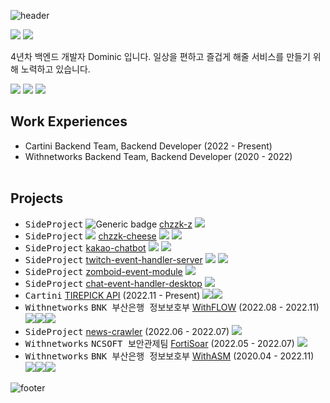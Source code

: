 ![header](https://capsule-render.vercel.app/api?type=waving&&color=gradient&height=100&section=header&fontSize=90)

<div align="left">

<p>
  <a href="https://do-mi.tistory.com/" target="_blank"><img src="https://img.shields.io/badge/blog-DD0B78?style=flat-square&logo=Tistory&logoColor=white"/></a>
  <a href="mailto:41@b41.kr" target="_blank"><img src="https://img.shields.io/badge/kimduumin@gmail.com-EA4335?style=flat-square&logo=Gmail&logoColor=white"/></a>
</p>
<p>
4년차 백엔드 개발자 Dominic 입니다.
일상을 편하고 즐겁게 해줄 서비스를 만들기 위해 노력하고 있습니다.  
</p>

 <p>
  <a href="https://github.com/doominkim/question-and-answer" target="_blank"><img src="https://img.shields.io/badge/👉👉 Fortpolio 👈👈 -303238?style=flat-square&logo=&logoColor=white"/></a>
  <a href="https://github.com/doominkim/question-and-answer" target="_blank"><img src="https://img.shields.io/badge/🖥️ Computer Science-303238?style=flat-square&logo=&logoColor=white"/></a>
  <a href="https://github.com/doominkim/althorythm" target="_blank"><img src="https://img.shields.io/badge/🕹️ Algorithm-303238?style=flat-square&logo=&logoColor=white"/></a>
<!--   <a href="https://github.com/doominkim/coding-test" target="_blank"><img src="https://img.shields.io/badge/👉코딩테스트 정리-303238?style=flat-square&logo=&logoColor=white"/></a> -->
 </p>


## Work Experiences  <br>
- Cartini Backend Team, Backend Developer (2022 - Present) <br>
- Withnetworks Backend Team, Backend Developer (2020 - 2022) <br><br>

## Projects
- <kbd>SideProject</kbd> ![Generic badge](https://img.shields.io/badge/npm-0.0.1-green.svg) [chzzk-z](https://github.com/doominkim/chzzk-z) <img src="https://img.shields.io/badge/JavaScript-2F72BC?style=flat-square&logo=JavaScript&logoColor=white"/>
- <kbd>SideProject</kbd> <img src="https://img.shields.io/badge/not%20started%20-8A2BE2"/> [chzzk-cheese](https://github.com/doominkim/chzzk-cheese) <img src="https://img.shields.io/badge/Nestjs-ea2845?style=flat-square&logo=Nestjs&logoColor=white"/> <img src="https://img.shields.io/badge/postgreSQL-699eca?style=flat-square&logo=postgreSQL&logoColor=white"/>
- <kbd>SideProject</kbd> [kakao-chatbot](https://github.com/doominkim/kakao-chatbot) <img src="https://img.shields.io/badge/Nestjs-ea2845?style=flat-square&logo=Nestjs&logoColor=white"/> <img src="https://img.shields.io/badge/postgreSQL-699eca?style=flat-square&logo=postgreSQL&logoColor=white"/>
- <kbd>SideProject</kbd> [twitch-event-handler-server](https://github.com/doominkim/twitch-event-handler-server) <img src="https://img.shields.io/badge/Nestjs-ea2845?style=flat-square&logo=Nestjs&logoColor=white"/> <img src="https://img.shields.io/badge/postgreSQL-699eca?style=flat-square&logo=postgreSQL&logoColor=white"/>
- <kbd>SideProject</kbd> [zomboid-event-module]() <img src="https://img.shields.io/badge/Lua-7175AA?style=flat-square&logo=Lua&logoColor=white"/> 
- <kbd>SideProject</kbd> [chat-event-handler-desktop]() <img src="https://img.shields.io/badge/ElectronJS-7175AA?style=flat-square&logo=ElectronJS-7175AA&logoColor=white"/>
- <kbd>Cartini</kbd> [TIREPICK API]() (2022.11 - Present) <img src="https://img.shields.io/badge/Nestjs-ea2845?style=flat-square&logo=Nestjs&logoColor=white"/><img src="https://img.shields.io/badge/MongoDB-118D4D?style=flat-square&logo=mongodb&logoColor=white"/>
- <kbd>Withnetworks</kbd> <kbd>BNK 부산은행 정보보호부</kbd> [WithFLOW](https://www.withnetworks.com/withflow) (2022.08 - 2022.11) <img src="https://img.shields.io/badge/Node.js-7CB700?style=flat-square&logo=Node.js&logoColor=white"/><img src="https://img.shields.io/badge/Vue.js-3FB27F?style=flat-square&logo=Vue.js&logoColor=white"/><img src="https://img.shields.io/badge/MongoDB-118D4D?style=flat-square&logo=mongodb&logoColor=white"/>
- <kbd>SideProject</kbd> [news-crawler]() (2022.06 - 2022.07) <img src="https://img.shields.io/badge/Node.js-7CB700?style=flat-square&logo=Node.js&logoColor=white"/> 
- <kbd>Withnetworks</kbd> <kbd>NCSOFT 보안관제팀</kbd> [FortiSoar](https://www.withnetworks.com/fortisoar) (2022.05 - 2022.07) <img src="https://img.shields.io/badge/Python-D88700?style=flat-square&logo=Python&logoColor=white"/>
- <kbd>Withnetworks</kbd> <kbd>BNK 부산은행 정보보호부</kbd> [WithASM](https://www.withnetworks.com/withasm) (2020.04 - 2022.11) <img src="https://img.shields.io/badge/PHP-7175AA?style=flat-square&logo=PHP&logoColor=white"/><img src="https://img.shields.io/badge/Codeigniter-E44A34?style=flat-square&logo=Codeigniter&logoColor=white"/><img src="https://img.shields.io/badge/MySQL-D88700?style=flat-square&logo=mysql&logoColor=white"/> 

<!--
<img src="https://img.shields.io/badge/postgreSQL-ea2845?style=flat-square&logo=postgreSQL&logoColor=white"/>
<img src="https://img.shields.io/badge/Nestjs-ea2845?style=flat-square&logo=Nestjs&logoColor=white"/>
<img src="https://img.shields.io/badge/TypeScript-2F72BC?style=flat-square&logo=TypeScript&logoColor=white"/>
<img src="https://img.shields.io/badge/MongoDB-118D4D?style=flat-square&logo=mongodb&logoColor=white"/>
-->
<!--
<img src="https://img.shields.io/badge/PHP-7175AA?style=flat-square&logo=PHP&logoColor=white"/>
<img src="https://img.shields.io/badge/Codeigniter-E44A34?style=flat-square&logo=Codeigniter&logoColor=white"/>
<img src="https://img.shields.io/badge/Node.js-7CB700?style=flat-square&logo=Node.js&logoColor=white"/>
<img src="https://img.shields.io/badge/Vue.js-3FB27F?style=flat-square&logo=Vue.js&logoColor=white"/>
<img src="https://img.shields.io/badge/MySQL-D88700?style=flat-square&logo=mysql&logoColor=white"/>
-->

![footer](https://capsule-render.vercel.app/api?type=waving&&color=gradient&height=100&section=footer&fontSize=90)



